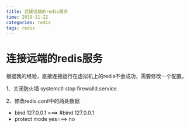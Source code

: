 ```yaml
---
title: 连接远端的redis服务
time: 2019-11-22
categories: redis
tags: redis
---
```


# 连接远端的redis服务

根据我的经验，直接连接运行在虚拟机上的redis不会成功，需要修改一个配置。

1、关闭防火墙
systemctl stop firewalld.service

2、修改redis.conf中的两处数据
* bind 127.0.0.1 ===> #bind 127.0.0.1
* protect mode yes===> no